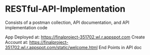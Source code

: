 # RESTful-API-Implementation
Consists of a postman collection, API documentation, and API implementation code

App Deployed at: https://finalproject-351702.wl.r.appspot.com
Create Account at: https://finalproject-351702.wl.r.appspot.com/static/welcome.html
End Points in API doc